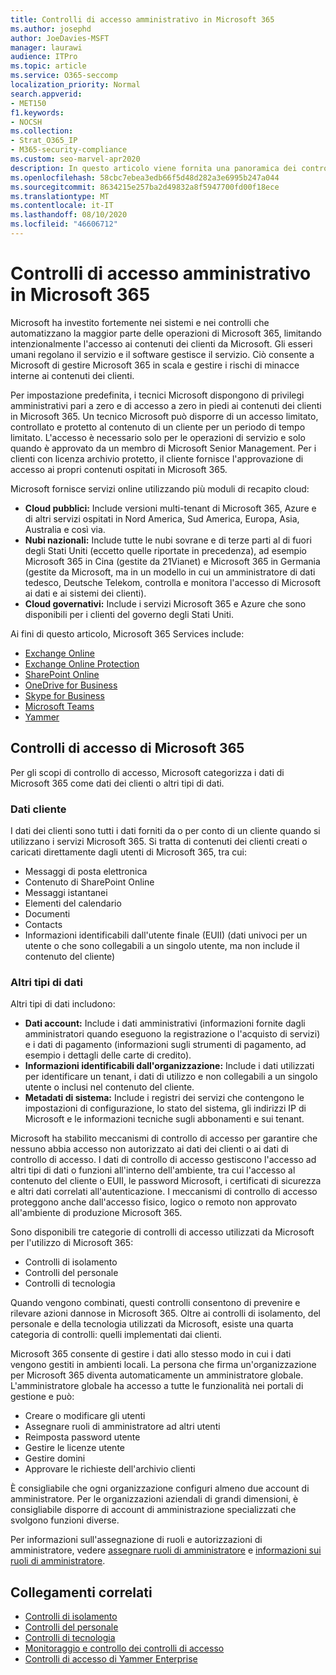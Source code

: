 ```yaml
---
title: Controlli di accesso amministrativo in Microsoft 365
ms.author: josephd
author: JoeDavies-MSFT
manager: laurawi
audience: ITPro
ms.topic: article
ms.service: O365-seccomp
localization_priority: Normal
search.appverid:
- MET150
f1.keywords:
- NOCSH
ms.collection:
- Strat_O365_IP
- M365-security-compliance
ms.custom: seo-marvel-apr2020
description: In questo articolo viene fornita una panoramica dei controlli di accesso amministrativo e della categorizzazione dei dati in Microsoft 365.
ms.openlocfilehash: 58cbc7ebea3edb66f5d48d282a3e6995b247a044
ms.sourcegitcommit: 8634215e257ba2d49832a8f5947700fd00f18ece
ms.translationtype: MT
ms.contentlocale: it-IT
ms.lasthandoff: 08/10/2020
ms.locfileid: "46606712"
---
```

# <a name="administrative-access-controls-in-microsoft-365"></a>Controlli di accesso amministrativo in Microsoft 365 

Microsoft ha investito fortemente nei sistemi e nei controlli che automatizzano la maggior parte delle operazioni di Microsoft 365, limitando intenzionalmente l'accesso ai contenuti dei clienti da Microsoft. Gli esseri umani regolano il servizio e il software gestisce il servizio. Ciò consente a Microsoft di gestire Microsoft 365 in scala e gestire i rischi di minacce interne ai contenuti dei clienti.

Per impostazione predefinita, i tecnici Microsoft dispongono di privilegi amministrativi pari a zero e di accesso a zero in piedi ai contenuti dei clienti in Microsoft 365. Un tecnico Microsoft può disporre di un accesso limitato, controllato e protetto al contenuto di un cliente per un periodo di tempo limitato. L'accesso è necessario solo per le operazioni di servizio e solo quando è approvato da un membro di Microsoft Senior Management. Per i clienti con licenza archivio protetto, il cliente fornisce l'approvazione di accesso ai propri contenuti ospitati in Microsoft 365.

Microsoft fornisce servizi online utilizzando più moduli di recapito cloud:

- **Cloud pubblici:** Include versioni multi-tenant di Microsoft 365, Azure e di altri servizi ospitati in Nord America, Sud America, Europa, Asia, Australia e così via.
- **Nubi nazionali:** Include tutte le nubi sovrane e di terze parti al di fuori degli Stati Uniti (eccetto quelle riportate in precedenza), ad esempio Microsoft 365 in Cina (gestite da 21Vianet) e Microsoft 365 in Germania (gestite da Microsoft, ma in un modello in cui un amministratore di dati tedesco, Deutsche Telekom, controlla e monitora l'accesso di Microsoft ai dati e ai sistemi dei clienti).
- **Cloud governativi:** Include i servizi Microsoft 365 e Azure che sono disponibili per i clienti del governo degli Stati Uniti.

Ai fini di questo articolo, Microsoft 365 Services include:

- [Exchange Online](https://docs.microsoft.com/Exchange/exchange-online)
- [Exchange Online Protection](https://docs.microsoft.com/Office365/SecurityCompliance/eop/exchange-online-protection-overview)
- [SharePoint Online](https://docs.microsoft.com/sharepoint/sharepoint-online)
- [OneDrive for Business](https://docs.microsoft.com/OneDrive/onedrive)
- [Skype for Business](https://docs.microsoft.com/SkypeForBusiness/skype-for-business-online)
- [Microsoft Teams](https://docs.microsoft.com/MicrosoftTeams/Teams-overview)
- [Yammer](https://docs.microsoft.com/yammer/yammer-landing-page)

## <a name="microsoft-365-access-controls"></a>Controlli di accesso di Microsoft 365

Per gli scopi di controllo di accesso, Microsoft categorizza i dati di Microsoft 365 come dati dei clienti o altri tipi di dati.

### <a name="customer-data"></a>Dati cliente


I dati dei clienti sono tutti i dati forniti da o per conto di un cliente quando si utilizzano i servizi Microsoft 365. Si tratta di contenuti dei clienti creati o caricati direttamente dagli utenti di Microsoft 365, tra cui:

- Messaggi di posta elettronica
- Contenuto di SharePoint Online
- Messaggi istantanei
- Elementi del calendario
- Documenti
- Contacts
- Informazioni identificabili dall'utente finale (EUII) (dati univoci per un utente o che sono collegabili a un singolo utente, ma non include il contenuto del cliente)

### <a name="other-types-of-data"></a>Altri tipi di dati

Altri tipi di dati includono:

- **Dati account:** Include i dati amministrativi (informazioni fornite dagli amministratori quando eseguono la registrazione o l'acquisto di servizi) e i dati di pagamento (informazioni sugli strumenti di pagamento, ad esempio i dettagli delle carte di credito).
- **Informazioni identificabili dall'organizzazione:** Include i dati utilizzati per identificare un tenant, i dati di utilizzo e non collegabili a un singolo utente o inclusi nel contenuto del cliente.
- **Metadati di sistema:** Include i registri dei servizi che contengono le impostazioni di configurazione, lo stato del sistema, gli indirizzi IP di Microsoft e le informazioni tecniche sugli abbonamenti e sui tenant.

Microsoft ha stabilito meccanismi di controllo di accesso per garantire che nessuno abbia accesso non autorizzato ai dati dei clienti o ai dati di controllo di accesso. I dati di controllo di accesso gestiscono l'accesso ad altri tipi di dati o funzioni all'interno dell'ambiente, tra cui l'accesso al contenuto del cliente o EUII, le password Microsoft, i certificati di sicurezza e altri dati correlati all'autenticazione. I meccanismi di controllo di accesso proteggono anche dall'accesso fisico, logico o remoto non approvato all'ambiente di produzione Microsoft 365.

Sono disponibili tre categorie di controlli di accesso utilizzati da Microsoft per l'utilizzo di Microsoft 365:

- Controlli di isolamento
- Controlli del personale
- Controlli di tecnologia

Quando vengono combinati, questi controlli consentono di prevenire e rilevare azioni dannose in Microsoft 365. Oltre ai controlli di isolamento, del personale e della tecnologia utilizzati da Microsoft, esiste una quarta categoria di controlli: quelli implementati dai clienti.

Microsoft 365 consente di gestire i dati allo stesso modo in cui i dati vengono gestiti in ambienti locali. La persona che firma un'organizzazione per Microsoft 365 diventa automaticamente un amministratore globale. L'amministratore globale ha accesso a tutte le funzionalità nei portali di gestione e può:

- Creare o modificare gli utenti
- Assegnare ruoli di amministratore ad altri utenti
- Reimposta password utente
- Gestire le licenze utente
- Gestire domini
- Approvare le richieste dell'archivio clienti

È consigliabile che ogni organizzazione configuri almeno due account di amministratore. Per le organizzazioni aziendali di grandi dimensioni, è consigliabile disporre di account di amministrazione specializzati che svolgono funzioni diverse.

Per informazioni sull'assegnazione di ruoli e autorizzazioni di amministratore, vedere [assegnare ruoli di amministratore](https://docs.microsoft.com/microsoft-365/admin/add-users/assign-admin-roles) e [informazioni sui ruoli di amministratore](https://docs.microsoft.com/microsoft-365/admin/add-users/about-admin-roles).

## <a name="related-links"></a>Collegamenti correlati

- [Controlli di isolamento](office-365-isolation-controls.md)
- [Controlli del personale](office-365-personnel-controls.md)
- [Controlli di tecnologia](office-365-technology-controls.md)
- [Monitoraggio e controllo dei controlli di accesso ](office-365-monitoring-and-auditing-access-controls.md)
- [Controlli di accesso di Yammer Enterprise](office-365-yammer-enterprise-access-controls.md)